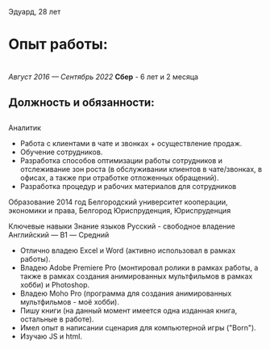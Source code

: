 Эдуард, 28 лет

# Опыт работы: <h1>
*Август 2016 — Сентябрь 2022*
**Сбер** - 6 лет и 2 месяца
## Должность и обязанности: <h2>
Аналитик
* Работа с клиентами в чате и звонках + осуществление продаж.
* Обучение сотрудников.
* Разработка способов оптимизации работы сотрудников и отслеживание зон роста (в
обслуживании клиентов в чате/звонках, в офисах, а также при отработке отложенных
обращений).
* Разработка процедур и рабочих материалов для сотрудников

Образование
2014 год Белгородский университет кооперации, экономики и права,
Белгород
Юриспруденция, Юриспруденция

Ключевые навыки
Знание языков
Русский - свободное владение
Английский — B1 — Средний

- Отлично владею Excel и Word (активно использовал в рамках работы).
- Владею Adobe Premiere Pro (монтировал ролики в рамках работы, а также в рамках
создания анимированных мультфильмов в рамках хобби) и Photoshop.
- Владею Moho Pro (программа для создания анимированных мультфильмов - моё хобби).
- Пишу книги (на данный момент имеется одна изданная книга, остальные в работе).
- Имел опыт в написании сценария для компьютерной игры ("Born").
- Изучаю JS и html.